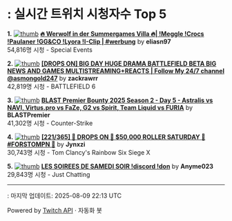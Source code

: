 # : 실시간 트위치 시청자수 Top 5

**1.** [![thumb](https://static-cdn.jtvnw.net/previews-ttv/live_user_eliasn97-320x180.jpg)](https://twitch.tv/eliasn97)
**[🔥 Werwolf in der Summergames Villa 🔥| !Meggle !Crocs !Paulaner !GG&CO !Lyora !I-Clip | #werbung](https://twitch.tv/eliasn97)** by **eliasn97**<br>54,816명 시청  - Special Events

**2.** [![thumb](https://static-cdn.jtvnw.net/previews-ttv/live_user_zackrawrr-320x180.jpg)](https://twitch.tv/zackrawrr)
**[[DROPS ON] BIG DAY HUGE DRAMA BATTLEFIELD BETA BIG NEWS AND GAMES MULTISTREAMING+REACTS | Follow My 24/7 channel @asmongold247](https://twitch.tv/zackrawrr)** by **zackrawrr**<br>42,819명 시청  - BATTLEFIELD 6

**3.** [![thumb](https://static-cdn.jtvnw.net/previews-ttv/live_user_blastpremier-320x180.jpg)](https://twitch.tv/BLASTPremier)
**[BLAST Premier Bounty 2025 Season 2 - Day 5 - Astralis vs NAVI, Virtus.pro vs FaZe, G2 vs Spirit, Team Liquid vs FURIA](https://twitch.tv/BLASTPremier)** by **BLASTPremier**<br>41,302명 시청  - Counter-Strike

**4.** [![thumb](https://static-cdn.jtvnw.net/previews-ttv/live_user_jynxzi-320x180.jpg)](https://twitch.tv/Jynxzi)
**[[221/365] 🚨 DROPS ON 🚨 $50,000 ROLLER SATURDAY 🚨 #FORSTOMPN 🚨](https://twitch.tv/Jynxzi)** by **Jynxzi**<br>30,743명 시청  - Tom Clancy's Rainbow Six Siege X

**5.** [![thumb](https://static-cdn.jtvnw.net/previews-ttv/live_user_anyme023-320x180.jpg)](https://twitch.tv/Anyme023)
**[LES SOIREES DE SAMEDI SOIR !discord !don](https://twitch.tv/Anyme023)** by **Anyme023**<br>29,843명 시청  - Just Chatting


---
: 마지막 업데이트: 2025-08-09 22:13 UTC

Powered by [Twitch API](https://dev.twitch.tv/docs/api/reference) · 자동화 봇